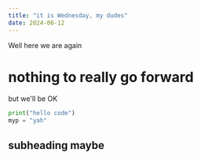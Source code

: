 ```yaml
---
title: "it is Wednesday, my dudes"
date: 2024-06-12
---
```

Well here we are again
# nothing to really go forward
but we'll be OK
```python
print("hello code")
myp = "yah"
```
## subheading maybe
